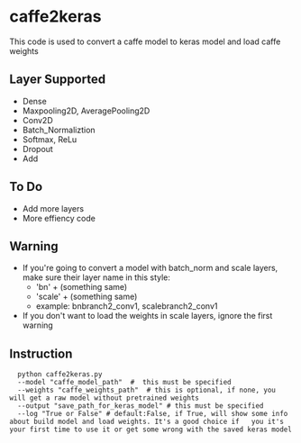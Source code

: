 # caffe2keras
This code is used to convert a caffe model to keras model and load caffe weights   

## Layer Supported
- Dense
- Maxpooling2D, AveragePooling2D
- Conv2D
- Batch_Normaliztion
- Softmax, ReLu
- Dropout
- Add

## To Do
- Add more layers
- More effiency code

## Warning
- If you're going to convert a model with batch_norm and scale layers, make sure their layer name in this style:  
  - 'bn' + (something same)  
  - 'scale' + (something same)
  - example: bnbranch2\_conv1, scalebranch2\_conv1  
- If you don't want to load the weights in scale layers, ignore the first warning

## Instruction 
``` 
  python caffe2keras.py
  --model "caffe_model_path"  #  this must be specified  
  --weights "caffe_weights_path"  # this is optional, if none, you will get a raw model without pretrained weights  
  --output "save_path_for_keras_model" # this must be specified  
  --log "True or False" # default:False, if True, will show some info about build model and load weights. It's a good choice if   you it's your first time to use it or get some wrong with the saved keras model  
```
